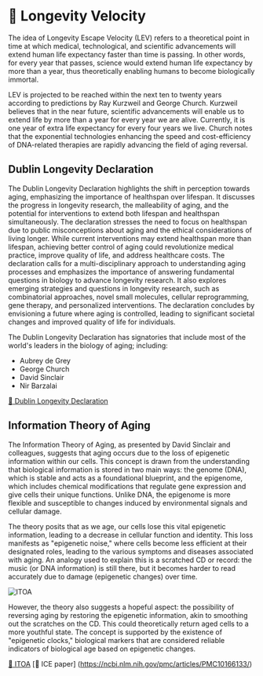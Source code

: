 # 🚧 Longevity Velocity

The idea of Longevity Escape Velocity (LEV) refers to a theoretical point in time at which medical, technological, and scientific advancements will extend human life expectancy faster than time is passing. In other words, for every year that passes, science would extend human life expectancy by more than a year, thus theoretically enabling humans to become biologically immortal.

LEV is projected to be reached within the next ten to twenty years according to predictions by Ray Kurzweil and George Church. Kurzweil believes that in the near future, scientific advancements will enable us to extend life by more than a year for every year we are alive. Currently, it is one year of extra life expectancy for every four years we live.
Church notes that the exponential technologies enhancing the speed and cost-efficiency of DNA-related therapies are rapidly advancing the field of aging reversal.

## Dublin Longevity Declaration

The Dublin Longevity Declaration highlights the shift in perception towards aging, emphasizing the importance of healthspan over lifespan. It discusses the progress in longevity research, the malleability of aging, and the potential for interventions to extend both lifespan and healthspan simultaneously. The declaration stresses the need to focus on healthspan due to public misconceptions about aging and the ethical considerations of living longer. While current interventions may extend healthspan more than lifespan, achieving better control of aging could revolutionize medical practice, improve quality of life, and address healthcare costs. The declaration calls for a multi-disciplinary approach to understanding aging processes and emphasizes the importance of answering fundamental questions in biology to advance longevity research. It also explores emerging strategies and questions in longevity research, such as combinatorial approaches, novel small molecules, cellular reprogramming, gene therapy, and personalized interventions. The declaration concludes by envisioning a future where aging is controlled, leading to significant societal changes and improved quality of life for individuals.

The Dublin Longevity Declaration has signatories that include most of the world's leaders in the biology of aging; including:

* Aubrey de Grey
* George Church
* David Sinclair
* Nir Barzalai

[🔗 Dublin Longevity Declaration](https://dublinlongevitydeclaration.org/)

## Information Theory of Aging

The Information Theory of Aging, as presented by David Sinclair and colleagues, suggests that aging occurs due to the loss of epigenetic information within our cells. This concept is drawn from the understanding that biological information is stored in two main ways: the genome (DNA), which is stable and acts as a foundational blueprint, and the epigenome, which includes chemical modifications that regulate gene expression and give cells their unique functions. Unlike DNA, the epigenome is more flexible and susceptible to changes induced by environmental signals and cellular damage.

The theory posits that as we age, our cells lose this vital epigenetic information, leading to a decrease in cellular function and identity. This loss manifests as "epigenetic noise," where cells become less efficient at their designated roles, leading to the various symptoms and diseases associated with aging. An analogy used to explain this is a scratched CD or record: the music (or DNA information) is still there, but it becomes harder to read accurately due to damage (epigenetic changes) over time.

![ITOA](https://s3.amazonaws.com/img.courses.warmersun.com/progressandpredictions/ITOA.png)

However, the theory also suggests a hopeful aspect: the possibility of reversing aging by restoring the epigenetic information, akin to smoothing out the scratches on the CD. This could theoretically return aged cells to a more youthful state. The concept is supported by the existence of "epigenetic clocks," biological markers that are considered reliable indicators of biological age based on epigenetic changes.

[🔗 ITOA](https://t.co/mMgtEw4AOc)
[🔗 ICE paper] (https://ncbi.nlm.nih.gov/pmc/articles/PMC10166133/)